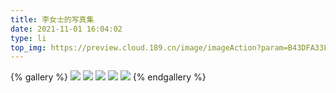 ```yaml
---
title: 李女士的写真集
date: 2021-11-01 16:04:02
type: li
top_img: https://preview.cloud.189.cn/image/imageAction?param=B43DFA33F79BE75BA6CD68EDBFE8A685ABEBE8016E51062D223D17CD22AD2CBFCC67825DD88BA549CDD1D58DE733E07F155C342CD9D2DE27308E914B3D747062CBFD4D18FE308233505BB67B884BFA47D0226E9F3AFA7FFF128D4A5D1677F6C41706C6EFEF2BF93275AFB52696B360A733CACB20
---
```

{% gallery %}
![](https://preview.cloud.189.cn/image/imageAction?param=B43DFA33F79BE75BA6CD68EDBFE8A685ABEBE8016E51062D223D17CD22AD2CBFCC67825DD88BA549CDD1D58DE733E07F155C342CD9D2DE27308E914B3D747062CBFD4D18FE308233505BB67B884BFA47D0226E9F3AFA7FFF128D4A5D1677F6C41706C6EFEF2BF93275AFB52696B360A733CACB20)
![](https://preview.cloud.189.cn/image/imageAction?param=9643F10133EBE6BFE07054649ED435599ED089D385C395481155B62BB4B4A4DAF020333B432C9C4E48DDEBAC58D6CCC1F95458CFA12ABEB2AF924EB8BFD587439EEA3EEC74BAD346472001EC87CD63A6AA7201BF8C0470662938E1170E7892B4BFA860E570BB4A47C67F888D5758ACB573407B00)
![](https://preview.cloud.189.cn/image/imageAction?param=5CCFC947DF4D396AA57754BE466803031467428D9C8D803471ED29904B166068B5DDFA7479DAF326CF3E07CD245B72B1B95E9020DB5CFB4385DF2695E12035FC6D6B4179DFF0FCA43628EE14CA49ECD19C87F64DC490EB41E2CFAC83532CB5A4656EC2D553EBCE76F82212BCFD432B9C9F66EC0B)
![](https://preview.cloud.189.cn/image/imageAction?param=CE75089A4981DDB9777A5FFEB4200575C09AE33B3CC56AE1104550484CE005392528382403E9D2BE57FFA0D11827405AA84314BA8D34DE1FD5A21D770BEB88260FDB472CB14C5B12226C54EEB273A215752B9E070EBE017982285822DB21040CC0A99C3B230088EA365C5CE8377333B633076C2E)
![](https://preview.cloud.189.cn/image/imageAction?param=7A129E8FAA753E4C4303E39836815D186CC3471EA8793753DF5901CED5B94903498A7277963444B9F9582BEB028A4BB1A3B4B886D8773CC19FBBDE5C848B689ED57F14707ADDB8A0D0CE6A4DCD7045F0A9BA7DA2D8F2566F364481CD4E59224621C32BD5752B6C8C500912C1E4391A9334B63D44)
{% endgallery %}